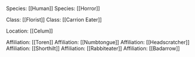 Species: [[Human]]
Species: [[Horror]]

Class: [[Florist]]
Class: [[Carrion Eater]]

Location: [[Celum]]

Affiliation: [[Toren]]
Affiliation: [[Numbtongue]]
Affiliation: [[Headscratcher]]
Affiliation: [[Shorthilt]]
Affiliation: [[Rabbiteater]]
Affiliation: [[Badarrow]]



